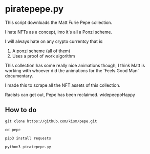 # piratepepe.py

This script downloads the Matt Furie Pepe collection.

I hate NFTs as a concept, imo it's all a Ponzi scheme.

I will always hate on any crypto currentcy that is:
1. A ponzi scheme (all of them) 
2. Uses a proof of work algorithm

This collection has some really nice animations though, I think Matt is working with whoever did the animations for the 'Feels Good Man' documentary.

I made this to scrape all the NFT assets of this collection.

Racists can get out, Pepe has been reclaimed. widepeepoHappy

## How to do

`git clone https://github.com/kism/pepe.git`

`cd pepe`

`pip3 install requests`

`python3 piratepepe.py`
